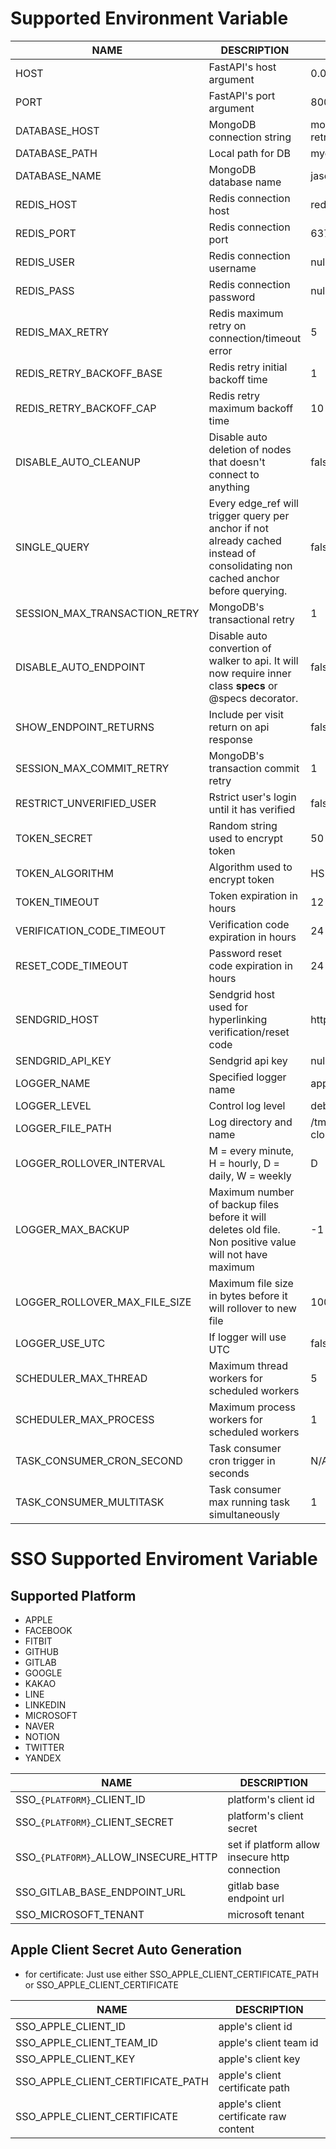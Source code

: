 # **Supported Environment Variable**

| **NAME**                      | **DESCRIPTION**                                                                                                                | **DEFAULT**                                      |
| ----------------------------- | ------------------------------------------------------------------------------------------------------------------------------ | ------------------------------------------------ |
| HOST                          | FastAPI's host argument                                                                                                        | 0.0.0.0                                          |
| PORT                          | FastAPI's port argument                                                                                                        | 8000                                             |
| DATABASE_HOST                 | MongoDB connection string                                                                                                      | mongodb://localhost/?retryWrites=true&w=majority |
| DATABASE_PATH                 | Local path for DB                                                                                                              | mydatabase                                       |
| DATABASE_NAME                 | MongoDB database name                                                                                                          | jaseci                                           |
| REDIS_HOST                    | Redis connection host                                                                                                          | redis://localhost                                |
| REDIS_PORT                    | Redis connection port                                                                                                          | 6379                                             |
| REDIS_USER                    | Redis connection username                                                                                                      | null                                             |
| REDIS_PASS                    | Redis connection password                                                                                                      | null                                             |
| REDIS_MAX_RETRY               | Redis maximum retry on connection/timeout error                                                                                | 5                                                |
| REDIS_RETRY_BACKOFF_BASE      | Redis retry initial backoff time                                                                                               | 1                                                |
| REDIS_RETRY_BACKOFF_CAP       | Redis retry maximum backoff time                                                                                               | 10                                               |
| DISABLE_AUTO_CLEANUP          | Disable auto deletion of nodes that doesn't connect to anything                                                                | false                                            |
| SINGLE_QUERY                  | Every edge_ref will trigger query per anchor if not already cached instead of consolidating non cached anchor before querying. | false                                            |
| SESSION_MAX_TRANSACTION_RETRY | MongoDB's transactional retry                                                                                                  | 1                                                |
| DISABLE_AUTO_ENDPOINT         | Disable auto convertion of walker to api. It will now require inner class **specs** or @specs decorator.                       | false                                            |
| SHOW_ENDPOINT_RETURNS         | Include per visit return on api response                                                                                       | false                                            |
| SESSION_MAX_COMMIT_RETRY      | MongoDB's transaction commit retry                                                                                             | 1                                                |
| RESTRICT_UNVERIFIED_USER      | Rstrict user's login until it has verified                                                                                     | false                                            |
| TOKEN_SECRET                  | Random string used to encrypt token                                                                                            | 50 random characters                             |
| TOKEN_ALGORITHM               | Algorithm used to encrypt token                                                                                                | HS256                                            |
| TOKEN_TIMEOUT                 | Token expiration in hours                                                                                                      | 12                                               |
| VERIFICATION_CODE_TIMEOUT     | Verification code expiration in hours                                                                                          | 24                                               |
| RESET_CODE_TIMEOUT            | Password reset code expiration in hours                                                                                        | 24                                               |
| SENDGRID_HOST                 | Sendgrid host used for hyperlinking verification/reset code                                                                    | http://localhost:8000                            |
| SENDGRID_API_KEY              | Sendgrid api key                                                                                                               | null                                             |
| LOGGER_NAME                   | Specified logger name                                                                                                          | app                                              |
| LOGGER_LEVEL                  | Control log level                                                                                                              | debug                                            |
| LOGGER_FILE_PATH              | Log directory and name                                                                                                         | /tmp/jac_cloud_logs/jac-cloud.log                |
| LOGGER_ROLLOVER_INTERVAL      | M = every minute, H = hourly, D = daily, W = weekly                                                                            | D                                                |
| LOGGER_MAX_BACKUP             | Maximum number of backup files before it will deletes old file. Non positive value will not have maximum                       | -1                                               |
| LOGGER_ROLLOVER_MAX_FILE_SIZE | Maximum file size in bytes before it will rollover to new file                                                                 | 10000000                                         |
| LOGGER_USE_UTC                | If logger will use UTC                                                                                                         | false                                            |
| SCHEDULER_MAX_THREAD          | Maximum thread workers for scheduled workers                                                                                   | 5                                                |
| SCHEDULER_MAX_PROCESS         | Maximum process workers for scheduled workers                                                                                  | 1                                                |
| TASK_CONSUMER_CRON_SECOND     | Task consumer cron trigger in seconds                                                                                          | N/A                                              |
| TASK_CONSUMER_MULTITASK       | Task consumer max running task simultaneously                                                                                  | 1                                                |

# **SSO Supported Enviroment Variable**

## Supported Platform

- APPLE
- FACEBOOK
- FITBIT
- GITHUB
- GITLAB
- GOOGLE
- KAKAO
- LINE
- LINKEDIN
- MICROSOFT
- NAVER
- NOTION
- TWITTER
- YANDEX

| **NAME**                               | **DESCRIPTION**                                |
| -------------------------------------- | ---------------------------------------------- |
| SSO\_`{PLATFORM}`\_CLIENT_ID           | platform's client id                           |
| SSO\_`{PLATFORM}`\_CLIENT_SECRET       | platform's client secret                       |
| SSO\_`{PLATFORM}`\_ALLOW_INSECURE_HTTP | set if platform allow insecure http connection |
| SSO_GITLAB_BASE_ENDPOINT_URL           | gitlab base endpoint url                       |
| SSO_MICROSOFT_TENANT                   | microsoft tenant                               |

## Apple Client Secret Auto Generation

- for certificate: Just use either SSO_APPLE_CLIENT_CERTIFICATE_PATH or SSO_APPLE_CLIENT_CERTIFICATE

| **NAME**                          | **DESCRIPTION**                        |
| --------------------------------- | -------------------------------------- |
| SSO_APPLE_CLIENT_ID               | apple's client id                      |
| SSO_APPLE_CLIENT_TEAM_ID          | apple's client team id                 |
| SSO_APPLE_CLIENT_KEY              | apple's client key                     |
| SSO_APPLE_CLIENT_CERTIFICATE_PATH | apple's client certificate path        |
| SSO_APPLE_CLIENT_CERTIFICATE      | apple's client certificate raw content |

